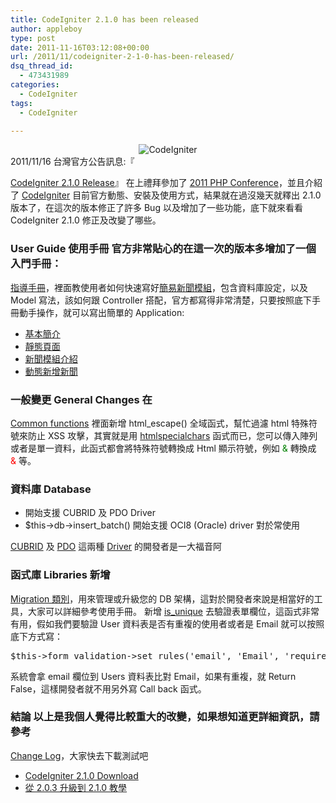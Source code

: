 ```yaml
---
title: CodeIgniter 2.1.0 has been released
author: appleboy
type: post
date: 2011-11-16T03:12:08+00:00
url: /2011/11/codeigniter-2-1-0-has-been-released/
dsq_thread_id:
  - 473431989
categories:
  - CodeIgniter
tags:
  - CodeIgniter

---
```

<div style="margin:0 auto; text-align:center">
  <img src="https://i1.wp.com/farm5.static.flickr.com/4139/4928689646_4309e16e13_o.png?w=840&#038;ssl=1" alt="CodeIgniter" data-recalc-dims="1" />
</div> 2011/11/16 台灣官方公告訊息:『

<a href="http://www.codeigniter.org.tw/blog/codeigniter_2.1.0_released" target="_blank">CodeIgniter 2.1.0 Release</a>』 在上禮拜參加了 <a href="http://phpconf.tw/2011" target="_blank">2011 PHP Conference</a>，並且介紹了 <a href="http://CodeIgniter.org.tw" target="_blank">CodeIgniter</a> 目前官方動態、安裝及使用方式，結果就在過沒幾天就釋出 2.1.0 版本了，在這次的版本修正了許多 Bug 以及增加了一些功能，底下就來看看 CodeIgniter 2.1.0 修正及改變了哪些。 <!--more-->

### User Guide 使用手冊 官方非常貼心的在這一次的版本多增加了一個入門手冊：

<a href="http://codeigniter.org.tw/user_guide/tutorial/index.html" target="_blank">指導手冊</a>，裡面教使用者如何快速寫好<a href="http://codeigniter.org.tw/user_guide/tutorial/news_section.html" target="_blank">簡易新聞模組</a>，包含資料庫設定，以及 Model 寫法，該如何跟 Controller 搭配，官方都寫得非常清楚，只要按照底下手冊動手操作，就可以寫出簡單的 Application: 

  * <a href="http://codeigniter.org.tw/user_guide/tutorial/index.html" target="_blank">基本簡介</a>
  * <a href="http://codeigniter.org.tw/user_guide/tutorial/static_pages.html" target="_blank">靜態頁面</a>
  * <a href="http://codeigniter.org.tw/user_guide/tutorial/news_section.html" target="_blank">新聞模組介紹</a>
  * <a href="http://codeigniter.org.tw/user_guide/tutorial/create_news_items.html" target="_blank">動態新增新聞</a>

### 一般變更 General Changes 在 

<a href="http://codeigniter.org.tw/user_guide/general/common_functions.html" target="_blank">Common functions</a> 裡面新增 html_escape() 全域函式，幫忙過濾 html 特殊符號來防止 XSS 攻擊，其實就是用 <a href="http://php.net/manual/en/function.htmlspecialchars.php" target="_blank">htmlspecialchars</a> 函式而已，您可以傳入陣列或者是單一資料，此函式都會將特殊符號轉換成 Html 顯示符號，例如 <span style="color:green">&</span> 轉換成 <span style="color:red">&</span> 等。 

### 資料庫 Database

  * 開始支援 CUBRID 及 PDO Driver
  * $this->db->insert_batch() 開始支援 OCI8 (Oracle) driver 對於常使用 

<a href="http://www.cubrid.org/" target="_blank">CUBRID</a> 及 <a href="http://www.php.net/manual/en/intro.pdo.php" target="_blank">PDO</a> 這兩種 <a href="http://codeigniter.org.tw/user_guide/database/index.html" target="_blank">Driver</a> 的開發者是一大福音阿 

### 函式庫 Libraries 新增 

<a href="http://codeigniter.org.tw/user_guide/libraries/migration.html" target="_blank">Migration 類別</a>，用來管理或升級您的 DB 架構，這對於開發者來說是相當好的工具，大家可以詳細參考使用手冊。 新增 <a href="http://codeigniter.org.tw/user_guide/libraries/form_validation.html" target="_blank">is_unique</a> 去驗證表單欄位，這函式非常有用，假如我們要驗證 User 資料表是否有重複的使用者或者是 Email 就可以按照底下方式寫： 

<pre class="brush: php; title: ; notranslate" title="">$this->form_validation->set_rules('email', 'Email', 'required|valid_email|is_unique[users.email]');</pre> 系統會拿 email 欄位到 Users 資料表比對 Email，如果有重複，就 Return False，這樣開發者就不用另外寫 Call back 函式。 

### 結論 以上是我個人覺得比較重大的改變，如果想知道更詳細資訊，請參考 

<a href="http://codeigniter.org.tw/user_guide/changelog.html" target="_blank">Change Log</a>，大家快去下載測試吧 

  * <a href="http://www.codeigniter.org.tw/downloads" target="_blank">CodeIgniter 2.1.0 Download</a>
  * [從 2.0.3 升級到 2.1.0 教學][1]

 [1]: http://codeigniter.org.tw/user_guide/installation/upgrade_210.html